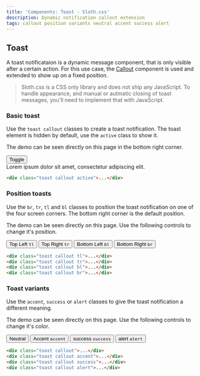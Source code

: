 ```yaml
---
title: 'Components: Toast - Sloth.css'
description: Dynamic notification callout extension
tags: callout position variants neutral accent success alert
---
```


## Toast

A toast notificataion is a dynamic message component, that is only visible after a certain action. For this use case, the <a href="/components/callout">Callout</a> component is used and extended to show up on a fixed position.

> Sloth.css is a CSS only library and does not ship any JavaScript. To handle appearance, and manual or autmatic closing of toast messages, you'll need to implement that with JavaScript.

### Basic toast

Use the `toast callout` classes to create a toast notification. The toast element is hidden by default, use the `active` class to show it.

<div class="demo">
  <p>The demo can be seen directly on this page in the bottom right corner.</p>
  <div class="flex gap-2">
    <button onclick="toggleToast()">Toggle</button>
  </div>
  <div class="toast callout active" id="toast">
    Lorem ipsum dolor sit amet, consectetur adipiscing elit.
  </div>
</div>

```html
<div class="toast callout active">...</div>
```

### Position toasts

Use the `br`, `tr`, `tl` and `bl` classes to position the toast notification on one of the four screen corners. The bottom right corner is the default position.

<div class="demo">
  <p>The demo can be seen directly on this page. Use the following controls to change it's position.</p>
  <div class="control grid grid-cols-2 max-w-screen-xs gap-2">
    <button class="neutral" onclick="positionToast('tl')">
      Top Left <code>tl</code>
    </button>
    <button class="neutral" onclick="positionToast('tr')">
      Top Right <code>tr</code>
    </button>
    <button class="neutral" onclick="positionToast('bl')">
      Bottom Left <code>bl</code>
    </button>
    <button class="neutral" onclick="positionToast('br')">
      Bottom Right <code>br</code>
    </button>
  </div>
</div>

```html
<div class="toast callout tl">...</div>
<div class="toast callout tr">...</div>
<div class="toast callout bl">...</div>
<div class="toast callout br">...</div>
```

### Toast variants

Use the `accent`, `success` or `alert` classes to give the toast notification a different meaning.

<div class="demo">
  <p>The demo can be seen directly on this page. Use the following controls to change it's color.</p>
  <div class="control flex gap-2">
    <button class="neutral" onclick="colorToast('neutral')">
      Neutral
    </button>
    <button onclick="colorToast('accent')">
      Accent <code>accent</code>
    </button>
    <button class="success" onclick="colorToast('success')">
      success <code>success</code>
    </button>
    <button class="alert" onclick="colorToast('alert')">
      alert <code>alert</code>
    </button>
  </div>
</div>

```html
<div class="toast callout">...</div>
<div class="toast callout accent">...</div>
<div class="toast callout success">...</div>
<div class="toast callout alert">...</div>
```
